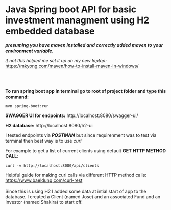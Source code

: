 ﻿# Java Spring boot API for basic investment managment using H2 embedded database
 

***presuming you have maven installed and correctly added maven to your environment variable.***

*if not this helped me set it up on my new laptop:* https://mkyong.com/maven/how-to-install-maven-in-windows/

<br>
<br>

**To run spring boot app in terminal go to root of project folder and type this command:** 
```
mvn spring-boot:run
```
**SWAGGER UI for endpoints:** http://localhost:8080/swagger-ui/

**H2 database:** http://localhost:8080/h2-ui

I tested endpoints via ***POSTMAN*** but since requirenment was to test via terminal then best way is to use *curl*

For example to get a list of current clients using default **GET HTTP METHOD CALL**: 
```
curl -v http://localhost:8080/api/clients
```

Helpful guide for making curl calls via different HTTP method calls: https://www.baeldung.com/curl-rest
<br>
<br>
Since this is using H2 I added some data at intial start of app to the database. I created a Client (named Jose) and an associated Fund and an Investor (named Shakira) to start off.
